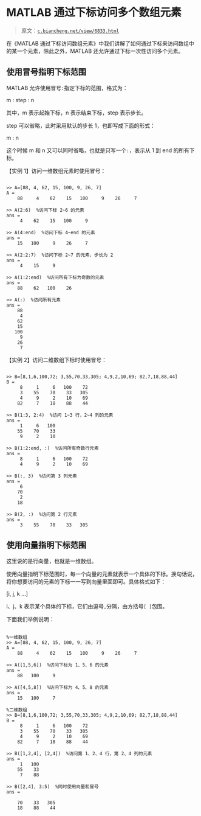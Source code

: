 # MATLAB 通过下标访问多个数组元素

> 原文：[`c.biancheng.net/view/6833.html`](http://c.biancheng.net/view/6833.html)

在《MATLAB 通过下标访问数组元素》中我们讲解了如何通过下标来访问数组中的某一个元素，除此之外，MATLAB 还允许通过下标一次性访问多个元素。

## 使用冒号指明下标范围

MATLAB 允许使用冒号`:`指定下标的范围，格式为：

m : step : n

其中，m 表示起始下标，n 表示结束下标，step 表示步长。

step 可以省略，此时采用默认的步长 1，也即写成下面的形式：

m : n

这个时候 m 和 n 又可以同时省略，也就是只写一个`:`，表示从 1 到 end 的所有下标。

【实例 1】访问一维数组元素时使用冒号：

```

>> A=[88, 4, 62, 15, 100, 9, 26, 7]
A =
    88     4    62    15   100     9    26     7

>> A(2:6)  %访问下标 2~6 的元素
ans =
     4    62    15   100     9

>> A(4:end)  %访问下标 4~end 的元素
ans =
    15   100     9    26     7

>> A(2:2:7)  %访问下标 2~7 的元素，步长为 2
ans =
     4    15     9

>> A(1:2:end)  %访问所有下标为奇数的元素
ans =
    88    62   100    26

>> A(:)  %访问所有元素
ans =
    88
     4
    62
    15
   100
     9
    26
     7
```

【实例 2】访问二维数组下标时使用冒号：

```

>> B=[8,1,6,100,72; 3,55,70,33,305; 4,9,2,10,69; 82,7,18,88,44]
B =
     8     1     6   100    72
     3    55    70    33   305
     4     9     2    10    69
    82     7    18    88    44

>> B(1:3, 2:4)  %访问 1~3 行，2~4 列的元素
ans =
     1     6   100
    55    70    33
     9     2    10

>> B(1:2:end, :)  %访问所有奇数行元素
ans =
     8     1     6   100    72
     4     9     2    10    69

>> B(:, 3)  %访问第 3 列元素
ans =
     6
    70
     2
    18

>> B(2, :)  %访问第 2 行元素
ans =
     3    55    70    33   305
```

## 使用向量指明下标范围

这里说的是行向量，也就是一维数组。

使用向量指明下标范围时，每一个向量的元素就表示一个具体的下标。换句话说，将你想要访问的元素的下标一一写到向量里面即可。具体格式如下：

[i, j, k ...]

i、j、k 表示某个具体的下标，它们由逗号`,`分隔，由方括号`[ ]`包围。

下面我们举例说明：

```

%一维数组
>> A=[88, 4, 62, 15, 100, 9, 26, 7]
A =
    88     4    62    15   100     9    26     7

>> A([1,5,6])  %访问下标为 1、5、6 的元素
ans =
    88   100     9

>> A([4,5,8])  %访问下标为 4、5、8 的元素
ans =
    15   100     7

%二维数组
>> B=[8,1,6,100,72; 3,55,70,33,305; 4,9,2,10,69; 82,7,18,88,44]
B =
     8     1     6   100    72
     3    55    70    33   305
     4     9     2    10    69
    82     7    18    88    44

>> B([1,2,4], [2,4])  %访问第 1、2、4 行，第 2、4 列的元素
ans =
     1   100
    55    33
     7    88

>> B([2,4], 3:5)  %同时使用向量和冒号
ans =

    70    33   305
    18    88    44
```
